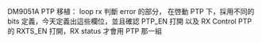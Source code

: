 DM9051A PTP 移植：
	loop rx 判斷 error 的部分， 在啓動 PTP 下，採用不同的 bits 定義，今天定義出這些欄位，並且確認 PTP_EN 打開  以及 RX Control PTP 的 RXTS_EN 打開，RX status 才會用 PTP 那一組 